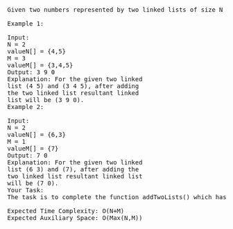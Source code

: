 <pre>

Given two numbers represented by two linked lists of size N and M. The task is to return a sum list. The sum list is a linked list representation of the addition of two input numbers.

Example 1:

Input:
N = 2
valueN[] = {4,5}
M = 3
valueM[] = {3,4,5}
Output: 3 9 0  
Explanation: For the given two linked
list (4 5) and (3 4 5), after adding
the two linked list resultant linked
list will be (3 9 0).
Example 2:

Input:
N = 2
valueN[] = {6,3}
M = 1
valueM[] = {7}
Output: 7 0
Explanation: For the given two linked
list (6 3) and (7), after adding the
two linked list resultant linked list
will be (7 0).
Your Task:
The task is to complete the function addTwoLists() which has node reference of both the linked lists and returns the head of the new list.        

Expected Time Complexity: O(N+M)
Expected Auxiliary Space: O(Max(N,M))
</pre>